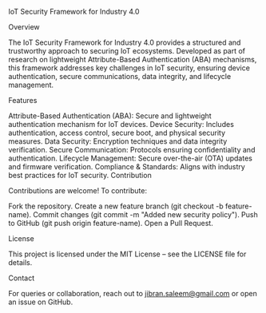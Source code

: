 IoT Security Framework for Industry 4.0

Overview

The IoT Security Framework for Industry 4.0 provides a structured and trustworthy approach to securing IoT ecosystems. Developed as part of research on lightweight Attribute-Based Authentication (ABA) mechanisms, this framework addresses key challenges in IoT security, ensuring device authentication, secure communications, data integrity, and lifecycle management.

Features

Attribute-Based Authentication (ABA): Secure and lightweight authentication mechanism for IoT devices.
Device Security: Includes authentication, access control, secure boot, and physical security measures.
Data Security: Encryption techniques and data integrity verification.
Secure Communication: Protocols ensuring confidentiality and authentication.
Lifecycle Management: Secure over-the-air (OTA) updates and firmware verification.
Compliance & Standards: Aligns with industry best practices for IoT security.
Contribution

Contributions are welcome! To contribute:

Fork the repository. Create a new feature branch (git checkout -b feature-name). Commit changes (git commit -m "Added new security policy"). Push to GitHub (git push origin feature-name). Open a Pull Request.

License

This project is licensed under the MIT License – see the LICENSE file for details.

Contact

For queries or collaboration, reach out to jibran.saleem@gmail.com or open an issue on GitHub.

